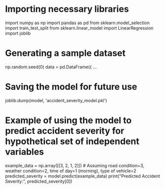 # Importing necessary libraries
import numpy as np
import pandas as pd
from sklearn.model_selection import train_test_split
from sklearn.linear_model import LinearRegression
import joblib

# Generating a sample dataset
np.random.seed(0)
data = pd.DataFrame({
…
# Saving the model for future use
joblib.dump(model, 'accident_severity_model.pkl')

# Example of using the model to predict accident severity for hypothetical set of independent variables
example_data = np.array([[3, 2, 1, 2]])  # Assuming road condition=3, weather condition=2, time of day=1 (morning), type of vehicle=2
predicted_severity = model.predict(example_data)
print("Predicted Accident Severity:", predicted_severity[0])
